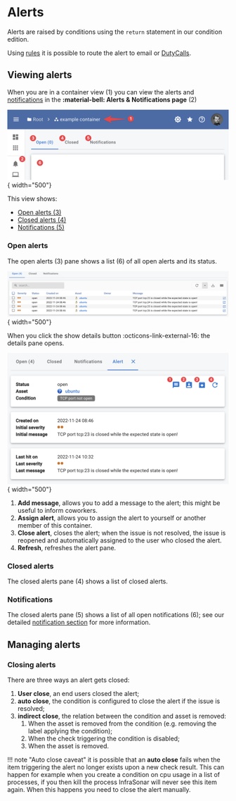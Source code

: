 # Alerts

Alerts are raised by conditions using the `return` statement in our condition edition.

Using [rules](rules.md) it is possible to route the alert to email or [DutyCalls](https://dutycalls.me).

## Viewing alerts

When you are in a container view (1) you can view the alerts and [notifications](notifications.md) in the **:material-bell: Alerts & Notifications page** (2)<br>

![Alerts and notfications](../../images/application_alerts.png){ width="500"}

This view shows:

* [Open alerts (3)](alerts.md#open-alerts) 
* [Closed alerts (4)](#closed-alerts)
* [Notifications (5)](#notifications)

### Open alerts

The open alerts (3) pane shows a list (6) of all open alerts and its status.

![Alerts open](../../images/application_alerts_open.png){ width="500"}

When you click the show details button :octicons-link-external-16: the details pane opens.

![Alerts details](../../images/application_alerts_details.png){ width="500"}

1. **Add message**, allows you to add a message to the alert; this might be useful to inform coworkers.
2. **Assign alert**, allows you to assign the alert to yourself or another member of this container.
3. **Close alert**, closes the alert; when the issue is not resolved, the issue is reopened and automatically assigned to the user who closed the alert.
4. **Refresh**, refreshes the alert pane.

### Closed alerts

The closed alerts pane (4) shows a list of closed alerts.

### Notifications

The closed alerts pane (5) shows a list of all open notifications (6); see our detailed [notification section](notifications.md) for more information.

## Managing alerts

### Closing alerts

There are three ways an alert gets closed:

1. **User close**, an end users closed the alert;
2. **auto close**, the condition is configured to close the alert if the issue is resolved;
3. **indirect close**, the relation between the condition and asset is removed:
    1. When the asset is removed from the condition (e.g. removing the label applying the condition);
    2. When the check triggering the condition is disabled;
    3. When the asset is removed.

!!! note "Auto close caveat"
    it is possible that an **auto close** fails when the item triggering the alert no longer exists upon a new check result.
    This can happen for example when you create a condition on cpu usage in a list of processes, if you then kill the process InfraSonar will never see this item again. When this happens you need to close the alert manually.